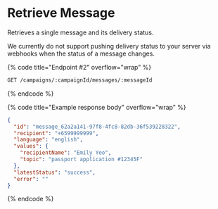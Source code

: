 # Retrieve Message

Retrieves a single message and its delivery status.

We currently do not support pushing delivery status to your server via webhooks when the status of a message changes.

{% code title="Endpoint #2" overflow="wrap" %}
```sh
GET /campaigns/:campaignId/messages/:messageId
```
{% endcode %}

{% code title="Example response body" overflow="wrap" %}
```json
{
  "id": "message_62a2a141-97f8-4fc8-82db-36f539228322",
  "recipient": "+6599999999",
  "language": "english",
  "values": {
    "recipientName": "Emily Yeo",
    "topic": "passport application #12345F"
  },
  "latestStatus": "success",
  "error": ""
}
```
{% endcode %}

